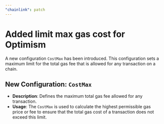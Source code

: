```yaml
---
"chainlink": patch
---
```


# Added limit max gas cost for Optimism

A new configuration `CostMax` has been introduced. This configuration sets a maximum limit for the total gas fee that is allowed for any transaction on a chain.

## New Configuration: `CostMax`

- **Description**: Defines the maximum total gas fee allowed for any transaction.
- **Usage**: The `CostMax` is used to calculate the highest permissible gas price or fee to ensure that the total gas cost of a transaction does not exceed this limit.
